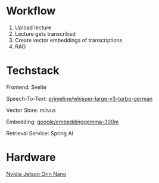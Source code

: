# Workflow

1. Upload lecture
2. Lecture gets transcribed
3. Create vector embeddings of transcriptions
4. RAG

# Techstack
Frontend: Svelte

Speech-To-Text: [primeline/whisper-large-v3-turbo-german](https://huggingface.co/primeline/whisper-large-v3-german)

Vector Store: milvus

Embedding: [google/embeddinggemma-300m](https://huggingface.co/google/embeddinggemma-300m)

Retrieval Service: Spring AI

# Hardware
[Nvidia Jetson Orin Nano](https://www.nvidia.com/de-de/autonomous-machines/embedded-systems/jetson-orin/nano-super-developer-kit/)
